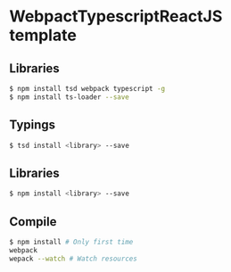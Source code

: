 # WebpactTypescriptReactJS template

## Libraries
```bash
$ npm install tsd webpack typescript -g
$ npm install ts-loader --save
```

## Typings
```bash
$ tsd install <library> --save
```

## Libraries
```bash
$ npm install <library> --save
```

## Compile
```bash
$ npm install # Only first time
webpack
wepack --watch # Watch resources
```